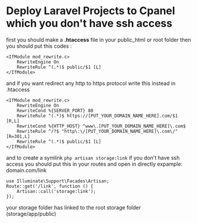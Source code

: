 # Deploy Laravel Projects to Cpanel which you don't have ssh access
first you should make a **.htaccess** file in your public_html or root folder
then you should put this codes :
```
<IfModule mod_rewrite.c>
    RewriteEngine On
    RewriteRule ^(.*)$ public/$1 [L]
</IfModule>
```
and if you want redirect any http to https protocol write this instead in .htaccess

```
<IfModule mod_rewrite.c>
    RewriteEngine On
    RewriteCond %{SERVER_PORT} 80
    RewriteRule ^(.*)$ https://[PUT_YOUR_DOMAIN_NAME_HERE].com/$1 [R,L]
    RewriteCond %{HTTP_HOST} ^www\.[PUT_YOUR_DOMAIN_NAME_HERE]\.com$
    RewriteRule ^/?$ "http\:\/[PUT_YOUR_DOMAIN_NAME_HERE]\.com\/" [R=301,L]
    RewriteRule ^(.*)$ public/$1 [L]
</IfModule>
```

and to create a symlink `php artisan storage:link` if you don't have ssh access
you should put this in your routes
and open in directly expample: domain.com/link

```
use Illuminate\Support\Facades\Artisan;
Route::get('/link', function () {
    Artisan::call('storage:link');
});
```

your storage folder has linked to the root storage folder (storage/app/public)
